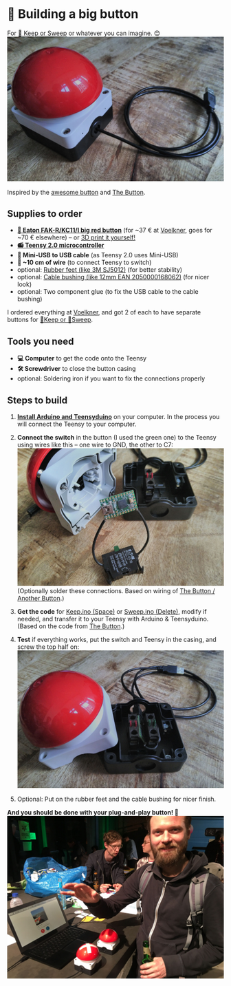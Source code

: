 # 🔴 Building a big button

For [🔀 Keep or Sweep](http://keeporsweep.net) or whatever you can imagine. 😊
![](button.jpg)

Inspired by the [awesome button](https://makezine.com/projects/the-awesome-button/) and [The Button](http://rasterweb.net/raster/2011/05/09/the-button/).

## Supplies to order

- **[🔴 Eaton FAK-R/KC11/I big red button](https://ecat.eaton.com/catalog?deeplink=jkfk5)** (for ~37 € at [Voelkner](https://www.voelkner.de/products/144409/Eaton-FAK-R-KC11-I-Fuss-Grobhandtaster-230-V-AC-6A-1-x-Aus-Ein-IP67-tastend-1St..html), goes for ~70 € elsewhere) – or [3D print it yourself!](https://www.thingiverse.com/thing:1406545)
- **[📻 Teensy 2.0 microcontroller](https://pjrc.com/store/teensy.html)**
- **🔌 Mini-USB to USB cable** (as Teensy 2.0 uses Mini-USB)
- **🐍 ~10 cm of wire** (to connect Teensy to switch)
- optional: [Rubber feet (like 3M SJ5012)](http://solutions.3m.com/wps/portal/3M/en_EU/Bumpon/Adhesive-Bumpers/Products/Catalogue/~/3M-Bumpon-Protective-Products-SJ5012-Black-3000-per-case?N=8697097%203294857473%204294920979&rt=d&MDR=true) (for better stability)
- optional: [Cable bushing (like 12mm EAN 2050000168062)](https://www.voelkner.de/products/39731/Kabeldurchfuehrung-Klemm-max.-12mm-PVC-Schwarz-1St..html) (for nicer look)
- optional: Two component glue (to fix the USB cable to the cable bushing)

I ordered everything at [Voelkner](https://www.voelkner.de/), and got 2 of each to have separate buttons for [🔵Keep or 🔴Sweep](http://keeporsweep.net).


## Tools you need

- **💻 Computer** to get the code onto the Teensy
- **🛠️ Screwdriver** to close the button casing
- optional: Soldering iron if you want to fix the connections properly


## Steps to build

1. **[Install Arduino and Teensyduino](https://www.pjrc.com/teensy/tutorial.html)** on your computer. In the process you will connect the Teensy to your computer.

2. **Connect the switch** in the button (I used the green one) to the Teensy using wires like this – one wire to GND, the other to C7:
![](button-connection.jpg)
(Optionally solder these connections. Based on wiring of [The Button / Another Button](http://rasterweb.net/raster/2011/06/27/another-button/).)

3. **Get the code** for [Keep.ino (Space)](https://github.com/keeporsweep/keeporsweep.net/blob/master/button/Keep.ino) or [Sweep.ino (Delete)](https://github.com/keeporsweep/keeporsweep.net/blob/master/button/Sweep.ino), modify if needed, and transfer it to your Teensy with Arduino & Teensyduino. (Based on the code from [The Button](http://rasterweb.net/raster/2011/05/09/the-button/).)

4. **Test** if everything works, put the switch and Teensy in the casing, and screw the top half on:
![](button-assembly.jpg)

5. Optional: Put on the rubber feet and the cable bushing for nicer finish.


**And you should be done with your plug-and-play button! 🎉**
![](button-action.jpg)
